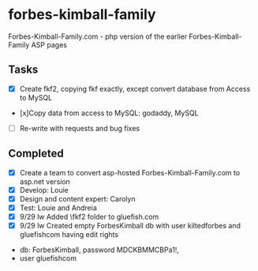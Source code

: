 # forbes-kimball-family
Forbes-Kimball-Family.com - php version of the earlier Forbes-Kimball-Family ASP pages

## Tasks
- [x] Create fkf2, copying fkf exactly, except convert database from Access to MySQL
- [x]Copy data from access to MySQL: godaddy, MySQL 
- [ ] Re-write with requests and bug fixes

## Completed
- [x] Create a team to convert asp-hosted Forbes-Kimball-Family.com to asp.net version
- [x] Develop: Louie
- [x] Design and content expert: Carolyn
- [x] Test: Louie and Andreia
- [x] 9/29 lw Added \fkf2 folder to gluefish.com
- [x] 9/29 lw Created empty ForbesKimball db with user kiltedforbes and gluefishcom having edit rights
- db: ForbesKimball, password MDCKBMMCBPa1!, 
- user gluefishcom
